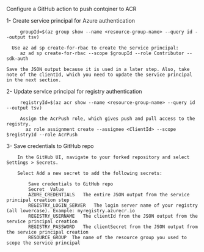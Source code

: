 Configure a GitHub action to push contqiner to ACR

   1- Create service principal for Azure authentication
       
         groupId=$(az group show --name <resource-group-name> --query id --output tsv) 

      Use az ad sp create-for-rbac to create the service principal:
         az ad sp create-for-rbac --scope $groupId --role Contributor --sdk-auth

    Save the JSON output because it is used in a later step. Also, take note of the clientId, which you need to update the service principal in the next section.

   2- Update service principal for registry authentication

         registryId=$(az acr show --name <resource-group-name> --query id --output tsv)
         
         Assign the AcrPush role, which gives push and pull access to the registry.
           az role assignment create --assignee <ClientId> --scope $registryId --role AcrPush
    
   3- Save credentials to GitHub repo

        In the GitHub UI, navigate to your forked repository and select Settings > Secrets.

        Select Add a new secret to add the following secrets:

            Save credentials to GitHub repo
            Secret 	Value
            AZURE_CREDENTIALS 	The entire JSON output from the service principal creation step
            REGISTRY_LOGIN_SERVER 	The login server name of your registry (all lowercase). Example: myregistry.azurecr.io
            REGISTRY_USERNAME 	The clientId from the JSON output from the service principal creation
            REGISTRY_PASSWORD 	The clientSecret from the JSON output from the service principal creation
            RESOURCE_GROUP 	The name of the resource group you used to scope the service principal
      
